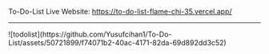 To-Do-List Live Website: https://to-do-list-flame-chi-35.vercel.app/
<hr/>
![todolist](https://github.com/Yusufcihan1/To-Do-List/assets/50721899/f74071b2-40ac-4171-82da-69d892dd3c52)
